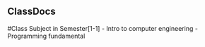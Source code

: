 ## ClassDocs
#Class Subject in Semester[1-1]
	- Intro to computer engineering
        - Programming fundamental
